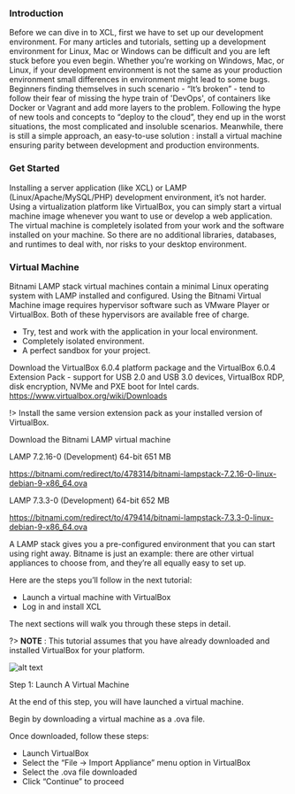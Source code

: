 
### Introduction

Before we can dive in to XCL, first we have to set up our development environment. For many articles and tutorials, setting up a development environment for Linux, Mac or Windows can be difficult and you are left stuck before you even begin. Whether you’re working on Windows, Mac, or Linux, if your development environment is not the same as your production environment small differences in environment might lead to some bugs. Beginners finding themselves in such scenario - “It’s broken” - tend to follow their fear of missing the hype train of 'DevOps', of containers like Docker or Vagrant and add more layers to the problem. Following the hype of new tools and concepts to “deploy to the cloud”, they end up in the worst situations, the most complicated and insoluble scenarios. Meanwhile, there is still a simple approach, an easy-to-use solution : install a virtual machine ensuring parity between development and production environments.

### Get Started

Installing a server application (like XCL) or LAMP (Linux/Apache/MySQL/PHP) development environment, it’s not harder. Using a virtualization platform like VirtualBox, you can simply start a virtual machine image whenever you want to use or develop a web application. The virtual machine is completely isolated from your work and the software installed on your machine. So there are no additional libraries, databases, and runtimes to deal with, nor risks to your desktop environment.

### Virtual Machine

Bitnami LAMP stack virtual machines contain a minimal Linux operating system with LAMP installed and configured. Using the Bitnami Virtual Machine image requires hypervisor software such as VMware Player or VirtualBox. Both of these hypervisors are available free of charge.

+ Try, test and work with the application in your local environment.
+ Completely isolated environment. 
+ A perfect sandbox for your project.

Download the VirtualBox 6.0.4 platform package and the VirtualBox 6.0.4 Extension Pack - support for USB 2.0 and USB 3.0 devices, VirtualBox RDP, disk encryption, NVMe and PXE boot for Intel cards.
https://www.virtualbox.org/wiki/Downloads

!> Install the same version extension pack as your installed version of VirtualBox.

Download the Bitnami LAMP virtual machine

LAMP 7.2.16-0 (Development)	64-bit	651 MB

https://bitnami.com/redirect/to/478314/bitnami-lampstack-7.2.16-0-linux-debian-9-x86_64.ova

LAMP 7.3.3-0 (Development)	64-bit	652 MB

https://bitnami.com/redirect/to/479414/bitnami-lampstack-7.3.3-0-linux-debian-9-x86_64.ova

A LAMP stack gives you a pre-configured environment that you can start using right away. Bitname is just an example: there are other virtual appliances to choose from, and they’re all equally easy to set up.

Here are the steps you’ll follow in the next tutorial:

+ Launch a virtual machine with VirtualBox
+ Log in and install XCL

The next sections will walk you through these steps in detail.

?> **NOTE** : This tutorial assumes that you have already downloaded and installed VirtualBox for your platform.

![alt text](_media/icon-stack-vm.svg "Stack Virtual Machine")

Step 1: Launch A Virtual Machine

At the end of this step, you will have launched a virtual machine.

Begin by downloading a virtual machine as a .ova file. 

Once downloaded, follow these steps:

+ Launch VirtualBox
+ Select the “File -> Import Appliance” menu option in VirtualBox
+ Select the .ova file downloaded
+ Click “Continue” to proceed
